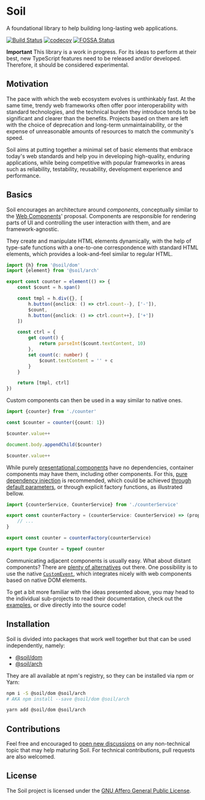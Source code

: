 # Soil

A foundational library to help building long-lasting web applications.

[![Build Status](https://travis-ci.org/inad9300/Soil.svg?branch=master)](https://travis-ci.org/inad9300/Soil)
[![codecov](https://codecov.io/gh/inad9300/Soil/branch/master/graph/badge.svg)](https://codecov.io/gh/inad9300/Soil)
[![FOSSA Status](https://app.fossa.io/api/projects/git%2Bgithub.com%2Finad9300%2FSoil.svg?type=shield)](https://app.fossa.io/projects/git%2Bgithub.com%2Finad9300%2FSoil?ref=badge_shield)

**Important** This library is a work in progress. For its ideas to perform at
their best, new TypeScript features need to be released and/or developed.
Therefore, it should be considered experimental.


## Motivation

The pace with which the web ecosystem evolves is unthinkably fast. At the same
time, trendy web frameworks often offer poor interoperability with standard
technologies, and the technical burden they introduce tends to be significant
and clearer than the benefits. Projects based on them are left with the choice
of deprecation and long-term unmaintainability, or the expense of unreasonable
amounts of resources to match the community's speed.

Soil aims at putting together a minimal set of basic elements that embrace
today's web standards and help you in developing high-quality, enduring
applications, while being competitive with popular frameworks in areas such as
reliability, testability, reusability, development experience and performance.


## Basics

Soil encourages an architecture around *components*, conceptually similar to
the [Web Components](https://developer.mozilla.org/en-US/docs/Web/Web_Components)'
proposal. Components are responsible for rendering parts of UI and controlling
the user interaction with them, and are framework-agnostic.

They create and manipulate HTML elements dynamically, with the help of
type-safe functions with a one-to-one correspondence with standard HTML
elements, which provides a look-and-feel similar to regular HTML.

```ts
import {h} from '@soil/dom'
import {element} from '@soil/arch'

export const counter = element(() => {
    const $count = h.span()

    const tmpl = h.div({}, [
        h.button({onclick: () => ctrl.count--}, ['-']),
        $count,
        h.button({onclick: () => ctrl.count++}, ['+'])
    ])

    const ctrl = {
        get count() {
            return parseInt($count.textContent, 10)
        },
        set count(c: number) {
            $count.textContent = '' + c
        }
    }

    return [tmpl, ctrl]
})
```

Custom components can then be used in a way similar to native ones.

```ts
import {counter} from './counter'

const $counter = counter({count: 1})

$counter.value++

document.body.appendChild($counter)

$counter.value++
```

While purely [presentational components](https://medium.com/@dan_abramov/smart-and-dumb-components-7ca2f9a7c7d0)
have no dependencies, container components may have them, including other
components. For this, [pure dependency injection](http://blog.ploeh.dk/2014/06/10/pure-di/)
is recommended, which could be achieved [through default parameters](https://medium.freecodecamp.org/how-to-take-advantage-of-javascripts-default-parameters-for-dependency-injection-98fc423328e1), or through explicit factory functions, as illustrated bellow.

```ts
import {counterService, CounterService} from './counterService'

export const counterFactory = (counterService: CounterService) => (props: {}) => {
    // ...
}

export const counter = counterFactory(counterService)

export type Counter = typeof counter
```

Communicating adjacent components is usually easy. What about distant
components? There are [plenty of alternatives](https://www.javascriptstuff.com/component-communication/)
out there. One possibility is to use the native [`CustomEvent`](https://developer.mozilla.org/en-US/docs/Web/API/CustomEvent/CustomEvent),
which integrates nicely with web components based on native DOM elements.

To get a bit more familiar with the ideas presented above, you may head to the
individual sub-projects to read their documentation, check out the [examples](examples/),
or dive directly into the source code!


## Installation

Soil is divided into packages that work well together but that can be used
independently, namely:
- [@soil/dom](https://github.com/inad9300/Soil/tree/master/dom)
- [@soil/arch](https://github.com/inad9300/Soil/tree/master/arch)

They are all available at npm's registry, so they can be installed via npm or
Yarn:

```bash
npm i -S @soil/dom @soil/arch
# AKA npm install --save @soil/dom @soil/arch
```

```bash
yarn add @soil/dom @soil/arch
```


## Contributions

Feel free and encouraged to [open new discussions](../../issues) on any
non-technical topic that may help maturing Soil. For technical contributions,
pull requests are also welcomed.


## License

The Soil project is licensed under the [GNU Affero General Public License](LICENSE).

